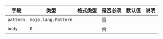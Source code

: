 | 字段 | 类型 | 格式类型 | 是否必须 | 默认值 | 说明 |
|---|---|---|---|---|---|
| `pattern` | `mojo.lang.Pattern` |  | 否 |  |
| `body` | `0` |  | 否 |  |
